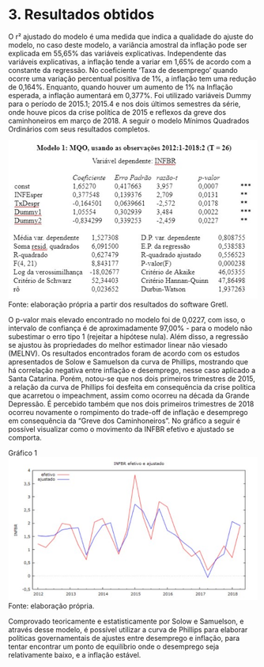 # 3. Resultados obtidos
O r² ajustado do modelo é uma medida que indica a qualidade do ajuste do modelo, no caso deste modelo, a variância amostral da inflação pode ser explicada em 55,65% das variáveis explicativas. Independente das variáveis explicativas, a inflação tende a variar em 1,65% de acordo com a constante da regressão. No coeficiente ‘Taxa de desemprego’ quando ocorre uma variação percentual positiva de 1%, a inflação tem uma redução de 0,164%. Enquanto, quando houver um aumento de 1% na Inflação esperada, a inflação aumentará em 0,377%. Foi utilizado variáveis Dummy para o período de 2015.1; 2015.4 e nos dois últimos semestres da série, onde houve picos da crise política de 2015 e reflexos da greve dos caminhoneiros em março de 2018. A seguir o modelo Mínimos Quadrados Ordinários com seus resultados completos. 

![MQO](_imagens\Screenshot_1.jpg)
Fonte: elaboração própria a partir dos resultados do software Gretl.


O p-valor mais elevado encontrado no modelo foi de 0,0227, com isso, o intervalo de confiança é de aproximadamente 97,00% - para o modelo não subestimar o erro tipo 1 (rejeitar a hipótese nula). Além disso, a regressão se ajustou às propriedades do melhor estimador linear não viesado (MELNV). Os resultados encontrados foram de acordo com os estudos apresentados de Solow e Samuelson da curva de Phillips, mostrando que há correlação negativa entre inflação e desemprego, nesse caso aplicado a Santa Catarina. Porém, notou-se que nos dois primeiros trimestres de 2015, a relação da curva de Phillips foi desfeita em consequência da crise política que acarretou o impeachment, assim como ocorreu na década da Grande Depressão. É percebido também que nos dois primeiros trimestres de 2018 ocorreu novamente o rompimento do trade-off de inflação e desemprego em consequência da “Greve dos Caminhoneiros”. 
No gráfico a seguir é possível visualizar como o movimento da INFBR efetivo e ajustado se comporta.

Gráfico 1
![INFBR efetivo e ajustado](_imagens\Screenshot_9.jpg)
    Fonte: elaboração própria.

Comprovado teoricamente e estatisticamente por Solow e Samuelson, e através desse modelo, é possível utilizar a curva de Phillips para elaborar políticas governamentais de ajustes entre desemprego e inflação, para tentar encontrar um ponto de equilíbrio onde o desemprego seja relativamente baixo, e a inflação estável. 